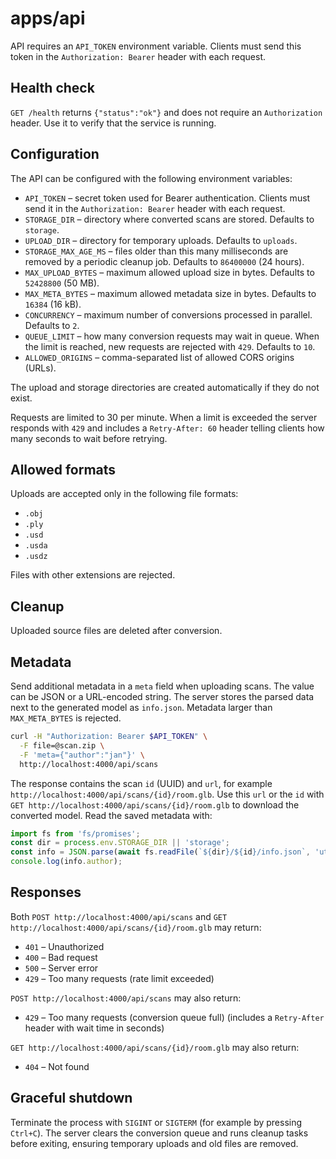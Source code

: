 # apps/api

API requires an `API_TOKEN` environment variable. Clients must send this
token in the `Authorization: Bearer` header with each request.

## Health check

`GET /health` returns `{"status":"ok"}` and does not require an
`Authorization` header. Use it to verify that the service is running.

## Configuration

The API can be configured with the following environment variables:

- `API_TOKEN` – secret token used for Bearer authentication. Clients must
  send it in the `Authorization: Bearer` header with each request.
- `STORAGE_DIR` – directory where converted scans are stored. Defaults to
  `storage`.
- `UPLOAD_DIR` – directory for temporary uploads. Defaults to `uploads`.
- `STORAGE_MAX_AGE_MS` – files older than this many milliseconds are removed
  by a periodic cleanup job. Defaults to `86400000` (24 hours).
- `MAX_UPLOAD_BYTES` – maximum allowed upload size in bytes. Defaults to
  `52428800` (50 MB).
- `MAX_META_BYTES` – maximum allowed metadata size in bytes. Defaults to
  `16384` (16 kB).
- `CONCURRENCY` – maximum number of conversions processed in parallel.
  Defaults to `2`.
- `QUEUE_LIMIT` – how many conversion requests may wait in queue. When the
  limit is reached, new requests are rejected with `429`. Defaults to `10`.
- `ALLOWED_ORIGINS` – comma-separated list of allowed CORS origins (URLs).

The upload and storage directories are created automatically if they do not exist.

Requests are limited to 30 per minute. When a limit is exceeded the server
responds with `429` and includes a `Retry-After: 60` header telling clients how
many seconds to wait before retrying.

## Allowed formats

Uploads are accepted only in the following file formats:

- `.obj`
- `.ply`
- `.usd`
- `.usda`
- `.usdz`

Files with other extensions are rejected.

## Cleanup

Uploaded source files are deleted after conversion.

## Metadata

Send additional metadata in a `meta` field when uploading scans. The value
can be JSON or a URL-encoded string. The server stores the parsed data next
to the generated model as `info.json`. Metadata larger than `MAX_META_BYTES`
is rejected.

```bash
curl -H "Authorization: Bearer $API_TOKEN" \
  -F file=@scan.zip \
  -F 'meta={"author":"jan"}' \
  http://localhost:4000/api/scans
```

The response contains the scan `id` (UUID) and `url`, for example
`http://localhost:4000/api/scans/{id}/room.glb`. Use this `url` or the
`id` with `GET http://localhost:4000/api/scans/{id}/room.glb` to download
the converted model. Read the saved metadata with:

```js
import fs from 'fs/promises';
const dir = process.env.STORAGE_DIR || 'storage';
const info = JSON.parse(await fs.readFile(`${dir}/${id}/info.json`, 'utf8'));
console.log(info.author);
```

## Responses

Both `POST http://localhost:4000/api/scans` and
`GET http://localhost:4000/api/scans/{id}/room.glb` may return:

- `401` – Unauthorized
- `400` – Bad request
- `500` – Server error
- `429` – Too many requests (rate limit exceeded)

`POST http://localhost:4000/api/scans` may also return:

- `429` – Too many requests (conversion queue full)
  (includes a `Retry-After` header with wait time in seconds)

`GET http://localhost:4000/api/scans/{id}/room.glb` may also return:

- `404` – Not found

## Graceful shutdown

Terminate the process with `SIGINT` or `SIGTERM` (for example by pressing
`Ctrl+C`). The server clears the conversion queue and runs cleanup tasks
before exiting, ensuring temporary uploads and old files are removed.
